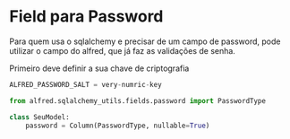 # Field para Password

Para quem usa o sqlalchemy e precisar de um campo de password, pode utilizar o campo do alfred, que já faz as validações de senha.

Primeiro deve definir a sua chave de criptografia

```python
ALFRED_PASSWORD_SALT = very-numric-key
```

```python
from alfred.sqlalchemy_utils.fields.password import PasswordType

class SeuModel:
    password = Column(PasswordType, nullable=True)

```
